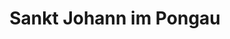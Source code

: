 ---
title: Sankt Johann im Pongau
url: /sankt-johann-im-pongau/
latitude: 47.349
longitude: 13.203
---